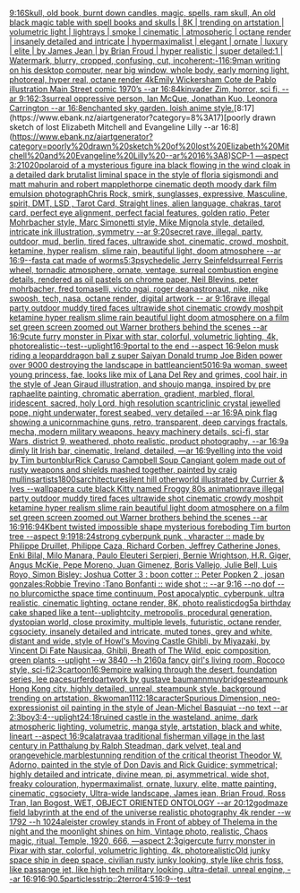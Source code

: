 [9:16](https://www.ebank.nz/aiartgenerator?category=9%3A16)[Skull, old book, burnt down candles, magic, spells, ram skull, An old black magic table with spell books and skulls | 8K | trending on artstation | volumetric light | lightrays | smoke | cinematic | atmospheric | octane render | insanely detailed and intricate | hypermaximalist | elegant | ornate | luxury | elite | by James Jean | by Brian Froud | hyper realistic | super detailed:1 | Watermark, blurry, cropped, confusing, cut, incoherent:-1](https://www.ebank.nz/aiartgenerator?category=Skull%2C%20old%20book%2C%20burnt%20down%20candles%2C%20magic%2C%20spells%2C%20ram%20skull%2C%20An%20old%20black%20magic%20table%20with%20spell%20books%20and%20skulls%20%7C%208K%20%7C%20trending%20on%20artstation%20%7C%20volumetric%20light%20%7C%20lightrays%20%7C%20smoke%20%7C%20cinematic%20%7C%20atmospheric%20%7C%20octane%20render%20%7C%20insanely%20detailed%20and%20intricate%20%7C%20hypermaximalist%20%7C%20elegant%20%7C%20ornate%20%7C%20luxury%20%7C%20elite%20%7C%20by%20James%20Jean%20%7C%20by%20Brian%20Froud%20%7C%20hyper%20realistic%20%7C%20super%20detailed%3A1%20%7C%20Watermark%2C%20blurry%2C%20cropped%2C%20confusing%2C%20cut%2C%20incoherent%3A-1)[16:9](https://www.ebank.nz/aiartgenerator?category=16%3A9)[man writing on his desktop computer, near big window, whole body, early morning light, photoreal, hyper real, octane render 4k](https://www.ebank.nz/aiartgenerator?category=man%20writing%20on%20his%20desktop%20computer%2C%20near%20big%20window%2C%20whole%20body%2C%20early%20morning%20light%2C%20photoreal%2C%20hyper%20real%2C%20octane%20render%204k)[Emily Wickersham Cote de Pablo illustration Main Street comic 1970’s --ar 16:8](https://www.ebank.nz/aiartgenerator?category=Emily%20Wickersham%20Cote%20de%20Pablo%20illustration%20Main%20Street%20comic%201970%E2%80%99s%20--ar%2016%3A8)[4k](https://www.ebank.nz/aiartgenerator?category=4k)[invader Zim, horror, sci fi, --ar 9:16](https://www.ebank.nz/aiartgenerator?category=invader%20Zim%2C%20horror%2C%20sci%20fi%2C%20--ar%209%3A16)[2:3](https://www.ebank.nz/aiartgenerator?category=2%3A3)[surreal oppressive person, Ian McQue, Jonathan Kuo, Leonora Carrington --ar 16:8](https://www.ebank.nz/aiartgenerator?category=surreal%20oppressive%20person%2C%20Ian%20McQue%2C%20Jonathan%20Kuo%2C%20Leonora%20Carrington%20--ar%2016%3A8)[enchanted sky garden. loish anime style.](https://www.ebank.nz/aiartgenerator?category=enchanted%20sky%20garden.%20loish%20anime%20style.)[8:17](https://www.ebank.nz/aiartgenerator?category=8%3A17)[poorly drawn sketch of lost Elizabeth Mitchell and Evangeline Lilly --ar 16:8](https://www.ebank.nz/aiartgenerator?category=poorly%20drawn%20sketch%20of%20lost%20Elizabeth%20Mitchell%20and%20Evangeline%20Lilly%20--ar%2016%3A8)[SCP-1 —aspect 3:2](https://www.ebank.nz/aiartgenerator?category=SCP-1%20%E2%80%94aspect%203%3A2)[1020](https://www.ebank.nz/aiartgenerator?category=1020)[polaroid of a mysterious figure ina black flowing in the wind cloak in a detailed dark brutalist liminal space in the style of floria sigismondi and matt mahurin and robert mapplethorpe cinematic depth moody dark film emulsion photograph](https://www.ebank.nz/aiartgenerator?category=polaroid%20of%20a%20mysterious%20figure%20ina%20black%20flowing%20in%20the%20wind%20cloak%20in%20a%20detailed%20dark%20brutalist%20liminal%20space%20in%20the%20style%20of%20floria%20sigismondi%20and%20matt%20mahurin%20and%20robert%20mapplethorpe%20cinematic%20depth%20moody%20dark%20film%20emulsion%20photograph)[Chris Rock, smirk, sunglasses, expressive, Masculine, spirit, DMT, LSD , Tarot Card, Straight lines, alien language, chakras, tarot card, perfect eye alignment, perfect facial features, golden ratio, Peter Mohrbacher style, Marc Simonetti style, Mike Mignola style, detailed, intricate ink illustration, symmetry --ar 9:20](https://www.ebank.nz/aiartgenerator?category=Chris%20Rock%2C%20smirk%2C%20sunglasses%2C%20expressive%2C%20Masculine%2C%20spirit%2C%20DMT%2C%20LSD%20%2C%20Tarot%20Card%2C%20Straight%20lines%2C%20alien%20language%2C%20chakras%2C%20tarot%20card%2C%20perfect%20eye%20alignment%2C%20perfect%20facial%20features%2C%20golden%20ratio%2C%20Peter%20Mohrbacher%20style%2C%20Marc%20Simonetti%20style%2C%20Mike%20Mignola%20style%2C%20detailed%2C%20intricate%20ink%20illustration%2C%20symmetry%20--ar%209%3A20)[secret rave, illegal, party, outdoor, mud, berlin, tired faces, ultrawide shot, cinematic, crowd, moshpit, ketamine, hyper realism, slime rain, beautiful light, doom atmosphere --ar 16:9](https://www.ebank.nz/aiartgenerator?category=secret%20rave%2C%20illegal%2C%20party%2C%20outdoor%2C%20mud%2C%20berlin%2C%20tired%20faces%2C%20ultrawide%20shot%2C%20cinematic%2C%20crowd%2C%20moshpit%2C%20ketamine%2C%20hyper%20realism%2C%20slime%20rain%2C%20beautiful%20light%2C%20doom%20atmosphere%20--ar%2016%3A9)[--fast](https://www.ebank.nz/aiartgenerator?category=--fast)[a cat made of worms](https://www.ebank.nz/aiartgenerator?category=a%20cat%20made%20of%20worms)[5:3](https://www.ebank.nz/aiartgenerator?category=5%3A3)[psychedelic Jerry Seinfeld](https://www.ebank.nz/aiartgenerator?category=psychedelic%20Jerry%20Seinfeld)[surreal Ferris wheel, tornadic atmosphere, ornate, ventage, surreal combustion engine details, rendered as oil pastels on chrome paper, Neil Blevins, peter mohrbacher, fred tomaselli, victo ngai, roger dean](https://www.ebank.nz/aiartgenerator?category=surreal%20Ferris%20wheel%2C%20tornadic%20atmosphere%2C%20ornate%2C%20ventage%2C%20surreal%20combustion%20engine%20details%2C%20rendered%20as%20oil%20pastels%20on%20chrome%20paper%2C%20Neil%20Blevins%2C%20peter%20mohrbacher%2C%20fred%20tomaselli%2C%20victo%20ngai%2C%20roger%20dean)[astronaut, nike, nike swoosh, tech, nasa, octane render, digital artwork -- ar 9:16](https://www.ebank.nz/aiartgenerator?category=astronaut%2C%20nike%2C%20nike%20swoosh%2C%20tech%2C%20nasa%2C%20octane%20render%2C%20digital%20artwork%20--%20ar%209%3A16)[rave illegal party outdoor muddy tired faces ultrawide shot cinematic crowdy moshpit ketamine hyper realism slime rain beautiful light doom atmosphere on a film set green screen zoomed out Warner brothers behind the scenes --ar 16:9](https://www.ebank.nz/aiartgenerator?category=rave%20illegal%20party%20outdoor%20muddy%20tired%20faces%20ultrawide%20shot%20cinematic%20crowdy%20moshpit%20ketamine%20hyper%20realism%20slime%20rain%20beautiful%20light%20doom%20atmosphere%20on%20a%20film%20set%20green%20screen%20zoomed%20out%20Warner%20brothers%20behind%20the%20scenes%20--ar%2016%3A9)[cute furry monster in Pixar with star, colorful, volumetric lighting, 4k, photorealistic](https://www.ebank.nz/aiartgenerator?category=cute%20furry%20monster%20in%20Pixar%20with%20star%2C%20colorful%2C%20volumetric%20lighting%2C%204k%2C%20photorealistic)[--test](https://www.ebank.nz/aiartgenerator?category=--test)[--uplight](https://www.ebank.nz/aiartgenerator?category=--uplight)[16:9](https://www.ebank.nz/aiartgenerator?category=16%3A9)[](https://www.ebank.nz/aiartgenerator?category=)[portal to the end --aspect 16:9](https://www.ebank.nz/aiartgenerator?category=portal%20to%20the%20end%20--aspect%2016%3A9)[elon musk riding a leopard](https://www.ebank.nz/aiartgenerator?category=elon%20musk%20riding%20a%20leopard)[dragon ball z super Saiyan Donald trump Joe Biden power over 9000 destroying the landscape in battle](https://www.ebank.nz/aiartgenerator?category=dragon%20ball%20z%20super%20Saiyan%20Donald%20trump%20Joe%20Biden%20power%20over%209000%20destroying%20the%20landscape%20in%20battle)[ancient](https://www.ebank.nz/aiartgenerator?category=ancient)[50](https://www.ebank.nz/aiartgenerator?category=50)[16:9](https://www.ebank.nz/aiartgenerator?category=16%3A9)[a woman, sweet young princess, fae, looks like mix of Lana Del Rey and grimes, cool hair, in the style of Jean Giraud illustration, and shoujo manga, inspired by pre raphaelite painting, chromatic aberration, gradient, marbled, floral, iridescent, sacred, holy Lord, high resolution scan](https://www.ebank.nz/aiartgenerator?category=a%20woman%2C%20sweet%20young%20princess%2C%20fae%2C%20looks%20like%20mix%20of%20Lana%20Del%20Rey%20and%20grimes%2C%20cool%20hair%2C%20in%20the%20style%20of%20Jean%20Giraud%20illustration%2C%20and%20shoujo%20manga%2C%20inspired%20by%20pre%20raphaelite%20painting%2C%20chromatic%20aberration%2C%20gradient%2C%20marbled%2C%20floral%2C%20iridescent%2C%20sacred%2C%20holy%20Lord%2C%20high%20resolution%20scan)[triclinic crystal jewelled pope, night underwater, forest seabed, very detailed --ar 16:9](https://www.ebank.nz/aiartgenerator?category=triclinic%20crystal%20jewelled%20pope%2C%20night%20underwater%2C%20forest%20seabed%2C%20very%20detailed%20--ar%2016%3A9)[A pink flag showing a unicorn](https://www.ebank.nz/aiartgenerator?category=A%20pink%20flag%20showing%20a%20unicorn)[machine guns, retro, transparent, deep carvings fractals, mecha, modern military weapons, heavy machinery details, sci-fi, star Wars, district 9, weathered,  photo realistic, product photography, --ar 16:9](https://www.ebank.nz/aiartgenerator?category=machine%20guns%2C%20retro%2C%20transparent%2C%20deep%20carvings%20fractals%2C%20mecha%2C%20modern%20military%20weapons%2C%20heavy%20machinery%20details%2C%20sci-fi%2C%20star%20Wars%2C%20district%209%2C%20weathered%2C%20%20photo%20realistic%2C%20product%20photography%2C%20--ar%2016%3A9)[a dimly lit Irish bar, cinematic, Ireland, detailed, —ar 16:9](https://www.ebank.nz/aiartgenerator?category=a%20dimly%20lit%20Irish%20bar%2C%20cinematic%2C%20Ireland%2C%20detailed%2C%20%E2%80%94ar%2016%3A9)[yelling into the void by Tim burton](https://www.ebank.nz/aiartgenerator?category=yelling%20into%20the%20void%20by%20Tim%20burton)[blur](https://www.ebank.nz/aiartgenerator?category=blur)[Rick Caruso Campbell Soup Can](https://www.ebank.nz/aiartgenerator?category=Rick%20Caruso%20Campbell%20Soup%20Can)[giant golem made out of rusty weapons and shields mashed together, painted by craig mullins](https://www.ebank.nz/aiartgenerator?category=giant%20golem%20made%20out%20of%20rusty%20weapons%20and%20shields%20mashed%20together%2C%20painted%20by%20craig%20mullins)[artists](https://www.ebank.nz/aiartgenerator?category=artists)[1800s](https://www.ebank.nz/aiartgenerator?category=1800s)[architecture](https://www.ebank.nz/aiartgenerator?category=architecture)[silent hill otherworld illustrated by Currier & Ives --wallpaper](https://www.ebank.nz/aiartgenerator?category=silent%20hill%20otherworld%20illustrated%20by%20Currier%20%26%20Ives%20--wallpaper)[a cute black Kitty named Froggy 80s animation](https://www.ebank.nz/aiartgenerator?category=a%20cute%20black%20Kitty%20named%20Froggy%2080s%20animation)[rave illegal party outdoor muddy tired faces ultrawide shot cinematic crowdy moshpit ketamine hyper realism slime rain beautiful light doom atmosphere on a film set green screen zoomed out Warner brothers behind the scenes --ar 16:9](https://www.ebank.nz/aiartgenerator?category=rave%20illegal%20party%20outdoor%20muddy%20tired%20faces%20ultrawide%20shot%20cinematic%20crowdy%20moshpit%20ketamine%20hyper%20realism%20slime%20rain%20beautiful%20light%20doom%20atmosphere%20on%20a%20film%20set%20green%20screen%20zoomed%20out%20Warner%20brothers%20behind%20the%20scenes%20--ar%2016%3A9)[16:9](https://www.ebank.nz/aiartgenerator?category=16%3A9)[4K](https://www.ebank.nz/aiartgenerator?category=4K)[bent twisted impossible shape mysterious foreboding Tim burton tree --aspect 9:19](https://www.ebank.nz/aiartgenerator?category=bent%20twisted%20impossible%20shape%20mysterious%20foreboding%20Tim%20burton%20tree%20--aspect%209%3A19)[18:24](https://www.ebank.nz/aiartgenerator?category=18%3A24)[strong cyberpunk punk , vharacter :: made by Philippe Druillet, Philippe Caza, Richard Corben, Jeffrey Catherine Jones, Enki Bilal, Milo Manara, Paulo Eleuteri Serpieri, Bernie Wrightson, H.R. Giger, Angus McKie, Pepe Moreno, Juan Gimenez, Boris Vallejo, Julie Bell, Luis Royo, Simon Bisley: Joshua Cotter 3 : boon cotter :: Peter Popken 2 , josan gonzales:Robbie Trevino :Tano Bonfanti :: wide shot :: --ar 9:16 --no dof --no blur](https://www.ebank.nz/aiartgenerator?category=strong%20cyberpunk%20punk%20%2C%20vharacter%20%3A%3A%20made%20by%20Philippe%20Druillet%2C%20Philippe%20Caza%2C%20Richard%20Corben%2C%20Jeffrey%20Catherine%20Jones%2C%20Enki%20Bilal%2C%20Milo%20Manara%2C%20Paulo%20Eleuteri%20Serpieri%2C%20Bernie%20Wrightson%2C%20H.R.%20Giger%2C%20Angus%20McKie%2C%20Pepe%20Moreno%2C%20Juan%20Gimenez%2C%20Boris%20Vallejo%2C%20Julie%20Bell%2C%20Luis%20Royo%2C%20Simon%20Bisley%3A%20Joshua%20Cotter%203%20%3A%20boon%20cotter%20%3A%3A%20Peter%20Popken%202%20%2C%20josan%20gonzales%3ARobbie%20Trevino%20%3ATano%20Bonfanti%20%3A%3A%20wide%20shot%20%3A%3A%20--ar%209%3A16%20--no%20dof%20--no%20blur)[comic](https://www.ebank.nz/aiartgenerator?category=comic)[the space time continuum, Post apocalyptic, cyberpunk, ultra realistic, cinematic lighting, octane render, 8K, photo realistic](https://www.ebank.nz/aiartgenerator?category=the%20space%20time%20continuum%2C%20Post%20apocalyptic%2C%20cyberpunk%2C%20ultra%20realistic%2C%20cinematic%20lighting%2C%20octane%20render%2C%208K%2C%20photo%20realistic)[dog](https://www.ebank.nz/aiartgenerator?category=dog)[5](https://www.ebank.nz/aiartgenerator?category=5)[a birthday cake shaped like a tent](https://www.ebank.nz/aiartgenerator?category=a%20birthday%20cake%20shaped%20like%20a%20tent)[--uplight](https://www.ebank.nz/aiartgenerator?category=--uplight)[city, metropolis, procedural generation, dystopian world, close proximity, multiple levels, futuristic, octane render, cgsociety, insanely detailed and intricate, muted tones, grey and white, distant and wide, style of Howl's Moving Castle Ghibli, by Miyazaki, by Vincent Di Fate Nausicaa, Ghibli, Breath of The Wild, epic composition, green plants --uplight --w 3840 --h 2160](https://www.ebank.nz/aiartgenerator?category=city%2C%20metropolis%2C%20procedural%20generation%2C%20dystopian%20world%2C%20close%20proximity%2C%20multiple%20levels%2C%20futuristic%2C%20octane%20render%2C%20cgsociety%2C%20insanely%20detailed%20and%20intricate%2C%20muted%20tones%2C%20grey%20and%20white%2C%20distant%20and%20wide%2C%20style%20of%20Howl%27s%20Moving%20Castle%20Ghibli%2C%20by%20Miyazaki%2C%20by%20Vincent%20Di%20Fate%20Nausicaa%2C%20Ghibli%2C%20Breath%20of%20The%20Wild%2C%20epic%20composition%2C%20green%20plants%20--uplight%20--w%203840%20--h%202160)[a fancy girl's living room,  Rococo style, sci-fi](https://www.ebank.nz/aiartgenerator?category=a%20fancy%20girl%27s%20living%20room%2C%20%20Rococo%20style%2C%20sci-fi)[2:3](https://www.ebank.nz/aiartgenerator?category=2%3A3)[cartoon](https://www.ebank.nz/aiartgenerator?category=cartoon)[16:9](https://www.ebank.nz/aiartgenerator?category=16%3A9)[empire walking through the desert, foundation series, lee pace](https://www.ebank.nz/aiartgenerator?category=empire%20walking%20through%20the%20desert%2C%20foundation%20series%2C%20lee%20pace)[surfer](https://www.ebank.nz/aiartgenerator?category=surfer)[do](https://www.ebank.nz/aiartgenerator?category=do)[artwork by gustave baumann](https://www.ebank.nz/aiartgenerator?category=artwork%20by%20gustave%20baumann)[muybridge](https://www.ebank.nz/aiartgenerator?category=muybridge)[steampunk Hong Kong city, highly detailed, unreal, steampunk style, background trending on artstation, 8k](https://www.ebank.nz/aiartgenerator?category=steampunk%20Hong%20Kong%20city%2C%20highly%20detailed%2C%20unreal%2C%20steampunk%20style%2C%20background%20trending%20on%20artstation%2C%208k)[woman](https://www.ebank.nz/aiartgenerator?category=woman)[11](https://www.ebank.nz/aiartgenerator?category=11)[12:18](https://www.ebank.nz/aiartgenerator?category=12%3A18)[caracter](https://www.ebank.nz/aiartgenerator?category=caracter)[Spurious Dimension, neo-expressionist oil painting in the style of Jean-Michel Basquiat --no text --ar 2:3](https://www.ebank.nz/aiartgenerator?category=Spurious%20Dimension%2C%20neo-expressionist%20oil%20painting%20in%20the%20style%20of%20Jean-Michel%20Basquiat%20--no%20text%20--ar%202%3A3)[boy](https://www.ebank.nz/aiartgenerator?category=boy)[3:4](https://www.ebank.nz/aiartgenerator?category=3%3A4)[--uplight](https://www.ebank.nz/aiartgenerator?category=--uplight)[24:18](https://www.ebank.nz/aiartgenerator?category=24%3A18)[ruined castle in the wasteland, anime, dark atmospheric lighting, volumetric, manga style, artstation, black and white, lineart --aspect 16:9](https://www.ebank.nz/aiartgenerator?category=ruined%20castle%20in%20the%20wasteland%2C%20anime%2C%20dark%20atmospheric%20lighting%2C%20volumetric%2C%20manga%20style%2C%20artstation%2C%20black%20and%20white%2C%20lineart%20--aspect%2016%3A9)[calatrava](https://www.ebank.nz/aiartgenerator?category=calatrava)[a traditional fisherman village in the last century in Patthalung by Ralph Steadman, dark velvet, teal and orange](https://www.ebank.nz/aiartgenerator?category=a%20traditional%20fisherman%20village%20in%20the%20last%20century%20in%20Patthalung%20by%20Ralph%20Steadman%2C%20dark%20velvet%2C%20teal%20and%20orange)[vehicle,marble](https://www.ebank.nz/aiartgenerator?category=vehicle%2Cmarble)[stunning rendition of the critical theorist Theodor W. Adorno, painted in the style of Don Davis and Rick Guidice; symmetrical; highly detailed and intricate, divine mean, pi, asymmetrical, wide shot, freaky colouration, hypermaximalist, ornate, luxury, elite, matte painting, cinematic, cgsociety, Ultra-wide landscape, James jean, Brian Froud, Ross Tran, Ian Bogost, WET, OBJECT ORIENTED ONTOLOGY --ar 20:12](https://www.ebank.nz/aiartgenerator?category=stunning%20rendition%20of%20the%20critical%20theorist%20Theodor%20W.%20Adorno%2C%20painted%20in%20the%20style%20of%20Don%20Davis%20and%20Rick%20Guidice%3B%20symmetrical%3B%20highly%20detailed%20and%20intricate%2C%20divine%20mean%2C%20pi%2C%20asymmetrical%2C%20wide%20shot%2C%20freaky%20colouration%2C%20hypermaximalist%2C%20ornate%2C%20luxury%2C%20elite%2C%20matte%20painting%2C%20cinematic%2C%20cgsociety%2C%20Ultra-wide%20landscape%2C%20James%20jean%2C%20Brian%20Froud%2C%20Ross%20Tran%2C%20Ian%20Bogost%2C%20WET%2C%20OBJECT%20ORIENTED%20ONTOLOGY%20--ar%2020%3A12)[god](https://www.ebank.nz/aiartgenerator?category=god)[maze field labyrinth at the end of the universe realistic photography 4k render  --w 1792 --h 1024](https://www.ebank.nz/aiartgenerator?category=maze%20field%20labyrinth%20at%20the%20end%20of%20the%20universe%20realistic%20photography%204k%20render%20%20--w%201792%20--h%201024)[aleister crowley stands in Front of abbey  of Thelema in the night and the moonlight shines on him, Vintage photo, realistic, Chaos magic, ritual, Temple, 1920, 666, —aspect 2:3](https://www.ebank.nz/aiartgenerator?category=aleister%20crowley%20stands%20in%20Front%20of%20abbey%20%20of%20Thelema%20in%20the%20night%20and%20the%20moonlight%20shines%20on%20him%2C%20Vintage%20photo%2C%20realistic%2C%20Chaos%20magic%2C%20ritual%2C%20Temple%2C%201920%2C%20666%2C%20%E2%80%94aspect%202%3A3)[giger](https://www.ebank.nz/aiartgenerator?category=giger)[cute furry monster in Pixar with star, colorful, volumetric lighting, 4k, photorealistic](https://www.ebank.nz/aiartgenerator?category=cute%20furry%20monster%20in%20Pixar%20with%20star%2C%20colorful%2C%20volumetric%20lighting%2C%204k%2C%20photorealistic)[Old junky space ship in deep space, civilian rusty junky looking, style like chris foss, like passange jet, like high tech military looking, ultra-detail, unreal engine, --ar 16:9](https://www.ebank.nz/aiartgenerator?category=Old%20junky%20space%20ship%20in%20deep%20space%2C%20civilian%20rusty%20junky%20looking%2C%20style%20like%20chris%20foss%2C%20like%20passange%20jet%2C%20like%20high%20tech%20military%20looking%2C%20ultra-detail%2C%20unreal%20engine%2C%20--ar%2016%3A9)[16:9](https://www.ebank.nz/aiartgenerator?category=16%3A9)[0.5](https://www.ebank.nz/aiartgenerator?category=0.5)[particles](https://www.ebank.nz/aiartgenerator?category=particles)[strip::2](https://www.ebank.nz/aiartgenerator?category=strip%3A%3A2)[terror](https://www.ebank.nz/aiartgenerator?category=terror)[4:5](https://www.ebank.nz/aiartgenerator?category=4%3A5)[16:9](https://www.ebank.nz/aiartgenerator?category=16%3A9)[--test](https://www.ebank.nz/aiartgenerator?category=--test)